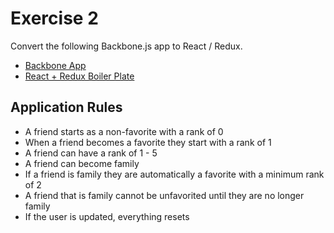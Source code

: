 # Exercise 2

Convert the following Backbone.js app to React / Redux.

- [Backbone App](https://jsfiddle.net/f3z0qfpm/10/)
- [React + Redux Boiler Plate](https://jsfiddle.net/5Lz91oyt/1/)

## Application Rules

- A friend starts as a non-favorite with a rank of 0
- When a friend becomes a favorite they start with a rank of 1
- A friend can have a rank of 1 - 5
- A friend can become family
- If a friend is family they are automatically a favorite with a minimum rank of 2
- A friend that is family cannot be unfavorited until they are no longer family
- If the user is updated, everything resets
